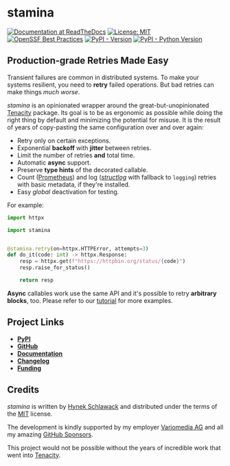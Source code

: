 # stamina

[![Documentation at ReadTheDocs](https://img.shields.io/badge/Docs-Read%20The%20Docs-black)](https://stamina.hynek.me)
[![License: MIT](https://img.shields.io/badge/license-MIT-C06524)](https://github.com/hynek/stamina/blob/main/LICENSE)
[![OpenSSF Best Practices](https://bestpractices.coreinfrastructure.org/projects/7550/badge)](https://bestpractices.coreinfrastructure.org/projects/7550)
[![PyPI - Version](https://img.shields.io/pypi/v/stamina.svg)](https://pypi.org/project/stamina)
[![PyPI - Python Version](https://img.shields.io/pypi/pyversions/stamina.svg)](https://pypi.org/project/stamina)


## Production-grade Retries Made Easy

Transient failures are common in distributed systems.
To make your systems resilient, you need to **retry** failed operations.
But bad retries can make things *much worse*.

*stamina* is an opinionated wrapper around the great-but-unopinionated [Tenacity](https://tenacity.readthedocs.io/) package.
Its goal is to be as ergonomic as possible while doing the right thing by default and minimizing the potential for misuse.
It is the result of years of copy-pasting the same configuration over and over again:

- Retry only on certain exceptions.
- Exponential **backoff** with **jitter** between retries.
- Limit the number of retries **and** total time.
- Automatic **async** support.
- Preserve **type hints** of the decorated callable.
- Count ([Prometheus](https://github.com/prometheus/client_python)) and log ([*structlog*](https://www.structlog.org/) with fallback to `logging`) retries with basic metadata, if they're installed.
- Easy _global_ deactivation for testing.

For example:

```python
import httpx

import stamina


@stamina.retry(on=httpx.HTTPError, attempts=3)
def do_it(code: int) -> httpx.Response:
    resp = httpx.get(f"https://httpbin.org/status/{code}")
    resp.raise_for_status()

    return resp
```

<!-- end docs index -->

**Async** callables work use the same API and it's possible to retry **arbitrary blocks**, too.
Please refer to our [tutorial](https://stamina.hynek.me/en/latest/tutorial.html) for more examples.


## Project Links

- [**PyPI**](https://pypi.org/project/stamina/)
- [**GitHub**](https://github.com/hynek/stamina)
- [**Documentation**](https://stamina.hynek.me)
- [**Changelog**](https://github.com/hynek/stamina/blob/main/CHANGELOG.md)
- [**Funding**](https://hynek.me/say-thanks/)


## Credits

*stamina* is written by [Hynek Schlawack](https://hynek.me/) and distributed under the terms of the [MIT](https://spdx.org/licenses/MIT.html) license.

The development is kindly supported by my employer [Variomedia AG](https://www.variomedia.de/) and all my amazing [GitHub Sponsors](https://github.com/sponsors/hynek).

This project would not be possible without the years of incredible work that went into [Tenacity](https://tenacity.readthedocs.io/).
